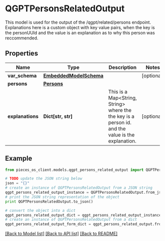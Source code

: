 # QGPTPersonsRelatedOutput

This model is used for the output of the /qgpt/related/persons endpoint.  Explanations here is a custom object with key value pairs, when the key is the personUUId and the value is an explanation as to why this person was reccommended.

## Properties

Name | Type | Description | Notes
------------ | ------------- | ------------- | -------------
**var_schema** | [**EmbeddedModelSchema**](EmbeddedModelSchema.md) |  | [optional] 
**persons** | [**Persons**](Persons.md) |  | 
**explanations** | **Dict[str, str]** | This is a Map&lt;String, String&gt; where the the key is a person id. and the value is the explanation. | [optional] 

## Example

```python
from pieces_os_client.models.qgpt_persons_related_output import QGPTPersonsRelatedOutput

# TODO update the JSON string below
json = "{}"
# create an instance of QGPTPersonsRelatedOutput from a JSON string
qgpt_persons_related_output_instance = QGPTPersonsRelatedOutput.from_json(json)
# print the JSON string representation of the object
print QGPTPersonsRelatedOutput.to_json()

# convert the object into a dict
qgpt_persons_related_output_dict = qgpt_persons_related_output_instance.to_dict()
# create an instance of QGPTPersonsRelatedOutput from a dict
qgpt_persons_related_output_form_dict = qgpt_persons_related_output.from_dict(qgpt_persons_related_output_dict)
```
[[Back to Model list]](../README.md#documentation-for-models) [[Back to API list]](../README.md#documentation-for-api-endpoints) [[Back to README]](../README.md)


